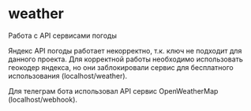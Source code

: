 # weather
Работа с API сервисами погоды

Яндекс API погоды работает некорректно, т.к. ключ не подходит для данного
проекта. Для корректной работы необходимо использовать геокодер яндекса, но они
заблокировали сервис для бесплатного использования (localhost/weather).

Для телеграм бота использовал API сервис OpenWeatherMap (localhost/webhook).
